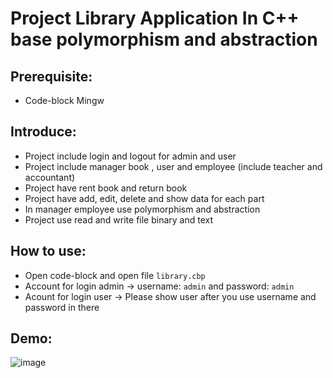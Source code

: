 # Project Library Application In C++ base polymorphism and abstraction
## Prerequisite:
- Code-block Mingw
## Introduce:
- Project include login and logout for admin and user
- Project include manager book , user and employee (include teacher and accountant)
- Project have rent book and return book
- Project have add, edit, delete and show data for each part
- In manager employee use polymorphism and abstraction
- Project use read and write file binary and text
## How to use:
- Open code-block and open file `library.cbp`
- Account for login admin -> username: `admin` and password: `admin`
- Acount for login user -> Please show user after you use username and password in there
## Demo:
![image](https://user-images.githubusercontent.com/54855855/104794544-e9af5100-57da-11eb-8eb0-69433a7d6430.png)
